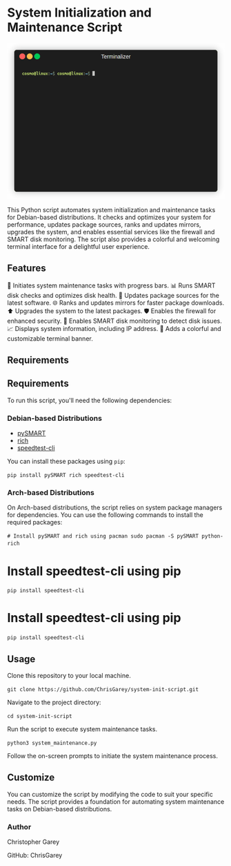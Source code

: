 # System Initialization and Maintenance Script

![](https://github.com/ChrisGarey/system-init-script/blob/main/images/demo.gif)

This Python script automates system initialization and maintenance tasks for Debian-based distributions. It checks and optimizes your system for performance, updates package sources, ranks and updates mirrors, upgrades the system, and enables essential services like the firewall and SMART disk monitoring. The script also provides a colorful and welcoming terminal interface for a delightful user experience.

## Features

🚀 Initiates system maintenance tasks with progress bars.
📊 Runs SMART disk checks and optimizes disk health.
🔄 Updates package sources for the latest software.
🌐 Ranks and updates mirrors for faster package downloads.
⬆ Upgrades the system to the latest packages.
🛡 Enables the firewall for enhanced security.
💽 Enables SMART disk monitoring to detect disk issues.
📈 Displays system information, including IP address.
🎨 Adds a colorful and customizable terminal banner.

## Requirements
## Requirements

To run this script, you'll need the following dependencies:

### Debian-based Distributions

- [pySMART](https://pypi.org/project/pySMART/)
- [rich](https://pypi.org/project/rich/)
- [speedtest-cli](https://pypi.org/project/speedtest-cli/)

You can install these packages using `pip`:


```pip install pySMART rich speedtest-cli```

### Arch-based Distributions

On Arch-based distributions, the script relies on system package managers for dependencies. You can use the following commands to install the required packages:


```# Install pySMART and rich using pacman sudo pacman -S pySMART python-rich```

# Install speedtest-cli using pip
```pip install speedtest-cli```

# Install speedtest-cli using pip
```pip install speedtest-cli```

## Usage

Clone this repository to your local machine.

```git clone https://github.com/ChrisGarey/system-init-script.git```

Navigate to the project directory:

```cd system-init-script```

Run the script to execute system maintenance tasks.

```python3 system_maintenance.py```

Follow the on-screen prompts to initiate the system maintenance process.

## Customize

You can customize the script by modifying the code to suit your specific needs. The script provides a foundation for automating system maintenance tasks on Debian-based distributions.

### Author

Christopher Garey

GitHub: ChrisGarey
